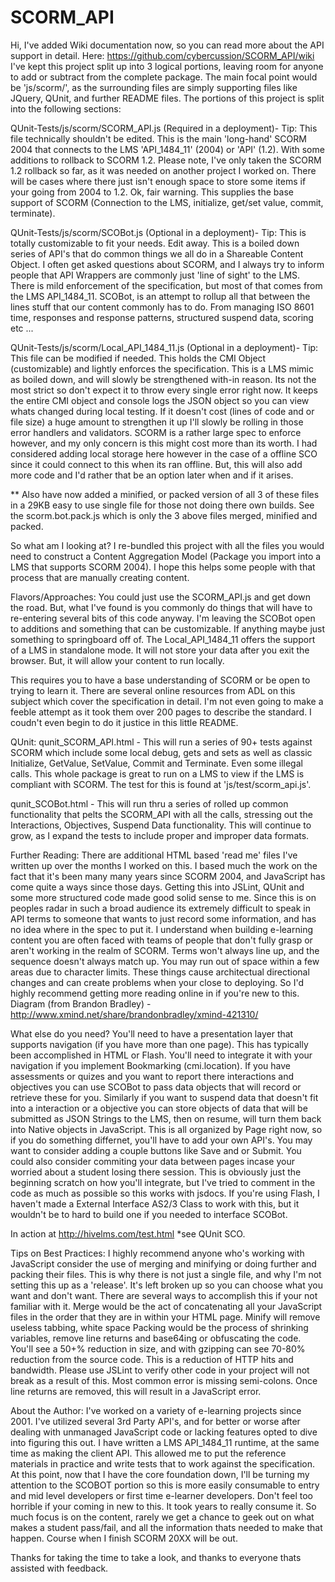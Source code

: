 
# SCORM_API
Hi,
I've added Wiki documentation now, so you can read more about the API support in detail. Here: https://github.com/cybercussion/SCORM_API/wiki
I've kept this project split up into 3 logical portions, leaving room for anyone to add or subtract from the complete package. The main focal point would be 'js/scorm/', as the surrounding files are simply supporting files like JQuery, QUnit, and further README files.
The portions of this project is split into the following sections:

QUnit-Tests/js/scorm/SCORM_API.js (Required in a deployment)-
Tip: This file technically shouldn't be edited.
This is the main 'long-hand' SCORM 2004 that connects to the LMS 'API_1484_11' (2004) or 'API' (1.2).  With some additions to rollback to SCORM 1.2.  Please note, I've only taken the SCORM 1.2 rollback so far, as it was needed on another project I worked on.  There will be cases where there just isn't enough space to store some items if your going from 2004 to 1.2.  Ok, fair warning.  This supplies the base support of SCORM (Connection to the LMS, initialize, get/set value, commit, terminate).

QUnit-Tests/js/scorm/SCOBot.js (Optional in a deployment)-
Tip: This is totally customizable to fit your needs.  Edit away.
This is a boiled down series of API's that do common things we all do in a Shareable Content Object.  I often get asked questions about SCORM, and I always try to inform people that API Wrappers are commonly just 'line of sight' to the LMS.  There is mild enforcement of the specification, but most of that comes from the LMS API_1484_11.  SCOBot, is an attempt to rollup all that between the lines stuff that our content commonly has to do.  From managing ISO 8601 time, responses and response patterns, structured suspend data, scoring etc ...

QUnit-Tests/js/scorm/Local_API_1484_11.js (Optional in a deployment)-
Tip: This file can be modified if needed.  This holds the CMI Object (customizable) and lightly enforces the specification.
This is a LMS mimic as boiled down, and will slowly be strengthened with-in reason.  Its not the most strict so don't expect it to throw every single error right now.  It keeps the entire CMI object and console logs the JSON object so you can view whats changed during local testing.  If it doesn't cost (lines of code and or file size) a huge amount to strengthen it up I'll slowly be rolling in those error handlers and validators.  SCORM is a rather large spec to enforce however, and my only concern is this might cost more than its worth.  I had considered adding local storage here however in the case of a offline SCO since it could connect to this when its ran offline.  But, this will also add more code and I'd rather that be an option later when and if it arises.

** Also have now added a minified, or packed version of all 3 of these files in a 29KB easy to use single file for those not doing there own builds.  See the scorm.bot.pack.js which is only the 3 above files merged, minified and packed.

So what am I looking at?
I re-bundled this project with all the files you would need to construct a Content Aggregation Model (Package you import into a LMS that supports SCORM 2004).
I hope this helps some people with that process that are manually creating content.

Flavors/Approaches:
You could just use the SCORM_API.js and get down the road.  But, what I've found is you commonly do things that will have to re-entering several bits of this code anyway. I'm leaving the SCOBot open to additions and something that can be customizable.  If anything maybe just something to springboard off of.  The Local_API_1484_11 offers the support of a LMS in standalone mode.  It will not store your data after you exit the browser.  But, it will allow your content to run locally.

This requires you to have a base understanding of SCORM or be open to trying to learn it.  There are several online resources from ADL on this subject which cover the specification in detail.  I'm not even going to make a feeble attempt as it took them over 200 pages to describe the standard.  I coudn't even begin to do it justice in this little README.

QUnit:
qunit_SCORM_API.html - This will run a series of 90+ tests against SCORM which include some local debug, gets and sets as well as classic Initialize, GetValue, SetValue, Commit and Terminate.  Even some illegal calls.  This whole package is great to run on a LMS to view if the LMS is compliant with SCORM.
The test for this is found at 'js/test/scorm_api.js'.

qunit_SCOBot.html - This will run thru a series of rolled up common functionality that pelts the SCORM_API with all the calls, stressing out the Interactions, Objectives, Suspend Data functionality.  This will continue to grow, as I expand the tests to include proper and improper data formats.

Further Reading:
There are additional HTML based 'read me' files I've written up over the months I worked on this.  I based much the work on the fact that it's been many many years since SCORM 2004, and JavaScript has come quite a ways since those days.  Getting this into JSLint, QUnit and some more structured code made good solid sense to me.  Since this is on peoples radar in such a broad audience its extremely difficult to speak in API terms to someone that wants to just record some information, and has no idea where in the spec to put it.  I understand when building e-learning content you are often faced with teams of people that don't fully grasp or aren't working in the realm of SCORM.  Terms won't always line up, and the sequence doesn't always match up.  You may run out of space within a few areas due to character limits.  These things cause architectual directional changes and can create problems when your close to deploying.  So I'd highly recommend getting more reading online in if you're new to this.
Diagram (from Brandon Bradley) - http://www.xmind.net/share/brandonbradley/xmind-421310/

What else do you need?
You'll need to have a presentation layer that supports navigation (if you have more than one page).  This has typically been accomplished in HTML or Flash.  You'll need to integrate it with your navigation if you implement Bookmarking (cmi.location).  If you have assessments or quizes and you want to report there interactions and objectives you can use SCOBot to pass data objects that will record or retrieve these for you.  Similarly if you want to suspend data that doesn't fit into a interaction or a objective you can store objects of data that will be submitted as JSON Strings to the LMS, then on resume, will turn them back into Native objects in JavaScript.  This is all organized by Page right now, so if you do something differnet, you'll have to add your own API's.  You may want to consider adding a couple buttons like Save and or Submit.  You could also consider commiting your data between pages incase your worried about a student losing there session.
This is obviously just the beginning scratch on how you'll integrate, but I've tried to comment in the code as much as possible so this works with jsdocs.
If you're using Flash, I haven't made a External Interface AS2/3 Class to work with this, but it wouldn't be to hard to build one if you needed to interface SCOBot.  


In action at http://hivelms.com/test.html *see QUnit SCO.

Tips on Best Practices:
I highly recommend anyone who's working with JavaScript consider the use of merging and minifying or doing further and packing their files.  This is why there is not just a single file, and why I'm not setting this up as a 'release'.  It's left broken up so you can choose what you want and don't want.  There are several ways to accomplish this if your not familiar with it.
Merge would be the act of concatenating all your JavaScript files in the order that they are in within your HTML page.
Minify will remove useless tabbing, white space
Packing would be the process of shrinking variables, remove line returns and base64ing or obfuscating the code.
You'll see a 50+% reduction in size, and with gzipping can see 70-80% reduction from the source code.  This is a reduction of HTTP hits and bandwidth.
Please use JSLint to verify other code in your project will not break as a result of this.  Most common error is missing semi-colons.  Once line returns are removed, this will result in a JavaScript error.

About the Author:
I've worked on a variety of e-learning projects since 2001.  I've utilized several 3rd Party API's, and for better or worse after dealing with unmanaged JavaScript code or lacking features opted to dive into figuring this out.  I have written a LMS API_1484_11 runtime, at the same time as making the client API.  This allowed me to put the reference materials in practice and write tests that to work against the specification.
At this point, now that I have the core foundation down, I'll be turning my attention to the SCOBOT portion so this is more easily consumable to entry and mid level developers or first time e-learner developers.  Don't feel too horrible if your coming in new to this.  It took years to really consume it.  So much focus is on the content, rarely we get a chance to geek out on what makes a student pass/fail, and all the information thats needed to make that happen.  Course when I finish SCORM 20XX will be out.

Thanks for taking the time to take a look, and thanks to everyone thats assisted with feedback.
